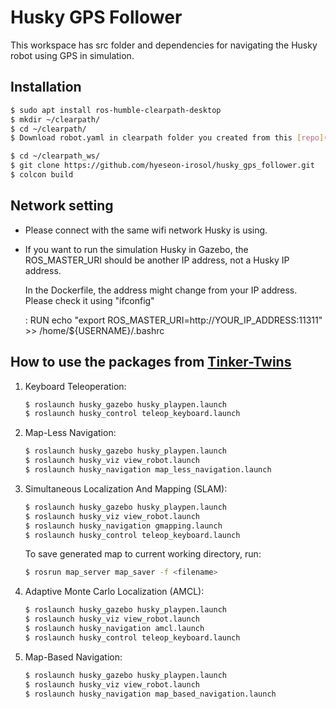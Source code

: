 # Husky GPS Follower 

This workspace has src folder and dependencies for navigating the Husky robot using GPS in simulation.

## Installation
```bash
$ sudo apt install ros-humble-clearpath-desktop
$ mkdir ~/clearpath/
$ cd ~/clearpath/
$ Download robot.yaml in clearpath folder you created from this [repo](https://github.com/hyeseon-irosol/husky_config/tree/main/clearpath)
```

```bash
$ cd ~/clearpath_ws/
$ git clone https://github.com/hyeseon-irosol/husky_gps_follower.git
$ colcon build
```

## Network setting

* Please connect with the same wifi network Husky is using.

* If you want to run the simulation Husky in Gazebo, the ROS_MASTER_URI should be another IP address, not a Husky IP address.

  In the Dockerfile, the address might change from your IP address. Please check it using "ifconfig"

  : RUN echo "export ROS_MASTER_URI=http://YOUR_IP_ADDRESS:11311" >> /home/${USERNAME}/.bashrc

## How to use the packages from [Tinker-Twins](https://github.com/Tinker-Twins/Husky)

1. Keyboard Teleoperation:
    ```bash
    $ roslaunch husky_gazebo husky_playpen.launch
    $ roslaunch husky_control teleop_keyboard.launch
    ```

2. Map-Less Navigation:
    ```bash
    $ roslaunch husky_gazebo husky_playpen.launch
    $ roslaunch husky_viz view_robot.launch
    $ roslaunch husky_navigation map_less_navigation.launch
    ```

3. Simultaneous Localization And Mapping (SLAM):
    ```bash
    $ roslaunch husky_gazebo husky_playpen.launch
    $ roslaunch husky_viz view_robot.launch
    $ roslaunch husky_navigation gmapping.launch
    $ roslaunch husky_control teleop_keyboard.launch
    ```
    To save generated map to current working directory, run:
    ```bash
    $ rosrun map_server map_saver -f <filename>
    ```

4. Adaptive Monte Carlo Localization (AMCL):
    ```bash
    $ roslaunch husky_gazebo husky_playpen.launch
    $ roslaunch husky_viz view_robot.launch
    $ roslaunch husky_navigation amcl.launch
    $ roslaunch husky_control teleop_keyboard.launch
    ```

5. Map-Based Navigation:
    ```bash
    $ roslaunch husky_gazebo husky_playpen.launch
    $ roslaunch husky_viz view_robot.launch
    $ roslaunch husky_navigation map_based_navigation.launch
    ```
